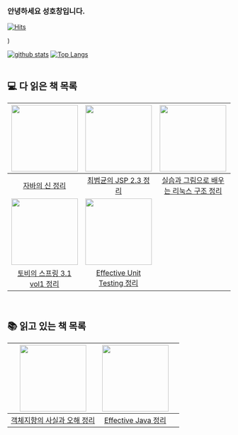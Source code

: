 ### 안녕하세요 성호창입니다.
[![Hits](https://hits.seeyoufarm.com/api/count/incr/badge.svg?url=https%3A%2F%2Fgithub.com%2FHoChangSUNG)](https://hits.seeyoufarm.com)
<!--
**HoChangSUNG/HoChangSUNG** is a ✨ _special_ ✨ repository because its `README.md` (this file) appears on your GitHub profile.

Here are some ideas to get you started:

- 🔭 I’m currently working on ...
- 🌱 I’m currently learning ...
- 👯 I’m looking to collaborate on ...
- 🤔 I’m looking for help with ...
- 💬 Ask me about ...
- 📫 How to reach me: ...
- 😄 Pronouns: ...
- ⚡ Fun fact: ...
-->
)

[![github stats](https://github-readme-stats.vercel.app/api?username=HoChangSUNG&show_icons=true&hide_border=true)](https://github.com/HoChangSUNG)
[![Top Langs](https://github-readme-stats.vercel.app/api/top-langs/?username=HoChangSUNG&layout=compact)](https://github.com/HoChangSUNG)
<br>
<br>

## 💻 다 읽은 책 목록

|<img src="https://github.com/HoChangSUNG/HoChangSUNG/assets/76422685/3274072d-6225-444b-8100-8b3cbfd5ae61" width="150px" height="150px"/>|<img src="https://github.com/HoChangSUNG/HoChangSUNG/assets/76422685/83f07998-f0b3-4071-8d67-827ab6f9d2e2" width="150px" height="150px"/>|<img src="https://github.com/HoChangSUNG/HoChangSUNG/assets/76422685/bbe605d6-8323-4532-bc3c-716f5affd2ea" width="150px" height="150px"/>|
|:---:|:---:|:---:|
|[자바의 신 정리](https://github.com/gusals00/mentoring/tree/main/%EA%B3%B5%EB%B6%80%ED%95%9C%EA%B2%83/%ED%98%B8%EC%B0%BD/%EC%9E%90%EB%B0%94%EC%9D%98%20%EC%8B%A0)|[최범균의 JSP 2.3 정리](https://github.com/gusals00/mentoring/tree/main/%EA%B3%B5%EB%B6%80%ED%95%9C%EA%B2%83/%ED%98%B8%EC%B0%BD/%EC%B5%9C%EB%B2%94%EA%B7%A0%EC%9D%98%20JSP%202.3)|[실습과 그림으로 배우는 리눅스 구조 정리](https://github.com/gusals00/mentoring/tree/main/%EA%B3%B5%EB%B6%80%ED%95%9C%EA%B2%83/%ED%98%B8%EC%B0%BD/%EC%8B%A4%EC%8A%B5%EA%B3%BC%20%EA%B7%B8%EB%A6%BC%EC%9C%BC%EB%A1%9C%20%EB%B0%B0%EC%9A%B0%EB%8A%94%20%EB%A6%AC%EB%88%85%EC%8A%A4%20%EA%B5%AC%EC%A1%B0)|
|<img src="https://github.com/HoChangSUNG/HoChangSUNG/assets/76422685/6e88940a-54bc-464d-a7be-b17639ba978f" width="150px" height="150px"/>|<img src="https://github.com/HoChangSUNG/HoChangSUNG/assets/76422685/1cbb13b0-3e93-4ef4-b2b7-dc7daa0c81ae" width="150px" height="150px"/>| |
|[토비의 스프링 3.1 vol1 정리](https://github.com/gusals00/mentoring/tree/main/%EA%B3%B5%EB%B6%80%ED%95%9C%EA%B2%83/%ED%98%B8%EC%B0%BD/%ED%86%A0%EB%B9%84%EC%9D%98%20%EC%8A%A4%ED%94%84%EB%A7%813.1%20vol1)|[Effective Unit Testing 정리](https://github.com/gusals00/mentoring/tree/main/%EA%B3%B5%EB%B6%80%ED%95%9C%EA%B2%83/%ED%98%B8%EC%B0%BD/Effective%20Unit%20Testing)| |

<br>

## 📚 읽고 있는 책 목록
|<img src="https://github.com/HoChangSUNG/HoChangSUNG/assets/76422685/9a1f33a9-fd22-41e0-841f-54ed651b36ae" width="150px" height="150px"/>|<img src="https://github.com/HoChangSUNG/HoChangSUNG/assets/76422685/cb7ae032-0afb-4465-bfc5-f51c3da82846" width="150px" height="150px"/>| |
|:---:|:---:|:---:|
|[객체지향의 사실과 오해 정리](https://github.com/gusals00/mentoring/tree/main/%EA%B3%B5%EB%B6%80%ED%95%9C%EA%B2%83/%ED%98%B8%EC%B0%BD/%EA%B0%9D%EC%B2%B4%EC%A7%80%ED%96%A5%EC%9D%98%20%EC%82%AC%EC%8B%A4%EA%B3%BC%20%EC%98%A4%ED%95%B4)|[Effective Java 정리](https://github.com/gusals00/mentoring/tree/main/%EA%B3%B5%EB%B6%80%ED%95%9C%EA%B2%83/%ED%98%B8%EC%B0%BD/Effective%20Java)| 

